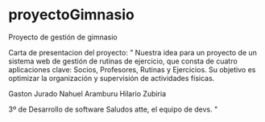 # proyectoGimnasio
Proyecto de gestión de gimnasio 

Carta de presentacion del proyecto:
"
Nuestra idea para un proyecto de un sistema web de gestión de rutinas de ejercicio, que consta de cuatro aplicaciones clave: Socios, Profesores, Rutinas y Ejercicios. Su objetivo es optimizar la organización y supervisión de actividades físicas.

Gaston Jurado
Nahuel Aramburu
Hilario Zubiria

3º de Desarrollo de software
Saludos atte, el equipo de devs.
"
